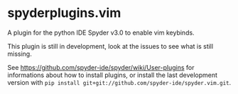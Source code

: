 # spyderplugins.vim
A plugin for the python IDE Spyder v3.0 to enable vim keybinds.

This plugin is still in development, look at the issues to see what is still missing.

See https://github.com/spyder-ide/spyder/wiki/User-plugins for informations about how to install plugins, or install the last development version with `pip install git+git://github.com/spyder-ide/spyder.vim.git`.
